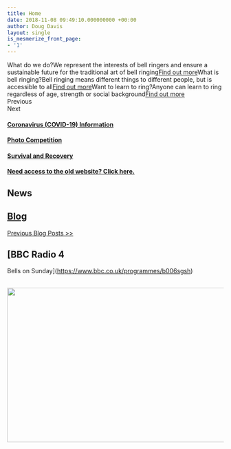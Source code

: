```yaml
---
title: Home
date: 2018-11-08 09:49:10.000000000 +00:00
author: Doug Davis
layout: single
is_mesmerize_front_page:
- '1'
---
```

What do we do?We represent the interests of bell ringers and ensure a sustainable future for the traditional art of bell ringing[Find out more](/about/)What is bell ringing?Bell ringing means different things to different people, but is accessible to all[Find out more](/bellringing/what-is-bell-ringing/)Want to learn to ring?Anyone can learn to ring regardless of age, strength or social background[Find out more](/bellringing/learn/)  
Previous  
Next

#### [Coronavirus (COVID-19) Information](/coronavirus)

#### [Photo Competition](/competition/)

#### [Survival and Recovery](/survival-recovery/)

#### <a href="https://archive.cccbr.tunbury.org" target="_blank" rel="noopener">Need access to the old website? Click here.</a>

## News

## [Blog](/blog/)

[Previous Blog Posts >>](/blog/)

## [BBC Radio 4  
Bells on Sunday](https://www.bbc.co.uk/programmes/b006sgsh)

[  
<img width="640" height="360" src="https://cccbr.org.uk/wp-content/uploads/2019/04/p0230khn.jpg" alt="" loading="lazy" srcset="https://cccbr.org.uk/wp-content/uploads/2019/04/p0230khn.jpg 640w, https://cccbr.org.uk/wp-content/uploads/2019/04/p0230khn-300x169.jpg 300w, https://cccbr.org.uk/wp-content/uploads/2019/04/p0230khn-600x338.jpg 600w" sizes="(max-width: 640px) 100vw, 640px" />](https://www.bbc.co.uk/programmes/b006sgsh)
